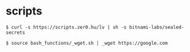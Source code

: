# scripts

```shell
$ curl -s https://scripts.zer0.hu/lv | sh -s bitnami-labs/sealed-secrets
```

```shell
$ source bash_functions/_wget.sh | _wget https://google.com
```